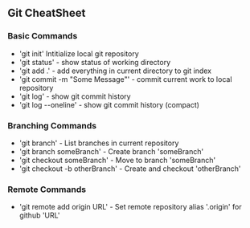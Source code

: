 ## Git CheatSheet

### Basic Commands
* 'git init' Intitialize local git repository
* 'git status' - show status of working directory
* 'git add .' - add everything in current directory to git index
* 'git commit -m "Some Message"' - commit current work to local repository
* 'git log' - show git commit history
* 'git log --oneline' - show git commit history (compact)


### Branching Commands
* 'git branch' - List branches in current repository
* 'git branch someBranch' - Create branch 'someBranch'
* 'git checkout someBranch' - Move to branch 'someBranch'
* 'git checkout -b otherBranch' - Create and checkout 'otherBranch'

### Remote Commands
* 'git remote add origin URL' - Set remote repository alias '.origin' for github 'URL'
